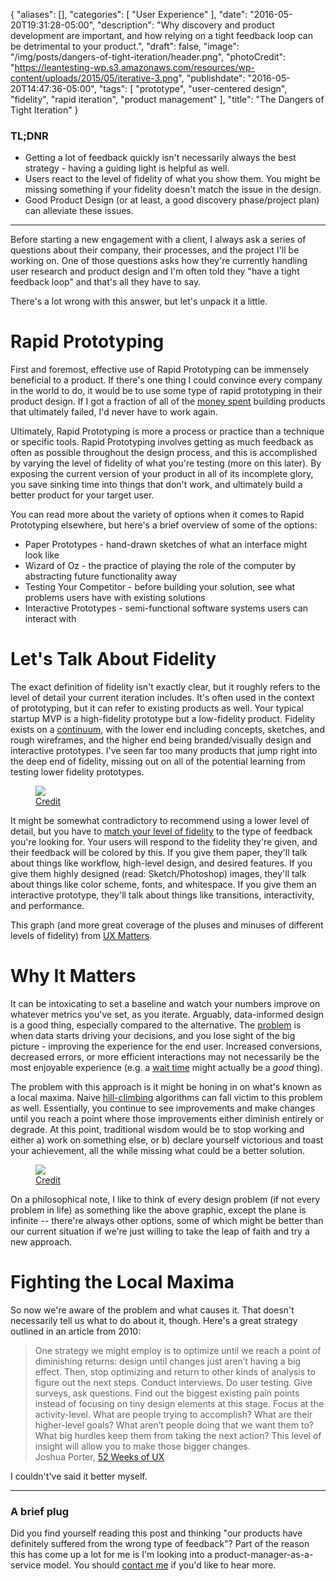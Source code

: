 {
   "aliases": [],
   "categories": [
      "User Experience"
   ],
   "date": "2016-05-20T19:31:28-05:00",
   "description": "Why discovery and product development are important, and how relying on a tight feedback loop can be detrimental to your product.",
   "draft": false,
   "image": "/img/posts/dangers-of-tight-iteration/header.png",
   "photoCredit": "https://leantesting-wp.s3.amazonaws.com/resources/wp-content/uploads/2015/05/iterative-3.png",
   "publishdate": "2016-05-20T14:47:36-05:00",
   "tags": [
      "prototype",
      "user-centered design",
      "fidelity",
      "rapid iteration",
      "product management"
   ],
   "title": "The Dangers of Tight Iteration"
}

<div class="tldnr">
  <h3>TL;DNR</h3>
  <ul>
    <li>Getting a lot of feedback quickly isn't necessarily always the best strategy - having a guiding light is helpful as well.</li>
    <li>Users react to the level of fidelity of what you show them. You might be missing something if your fidelity doesn't match the issue in the design.</li>
    <li>Good Product Design (or at least, a good discovery phase/project plan) can alleviate these issues.</li>
  </ul>
</div>

---

Before starting a new engagement with a client, I always ask a series of questions about their company, their processes, and the project I'll be working on. One of those questions asks how they're currently handling user research and product design and I'm often told they "have a tight feedback loop" and that's all they have to say.

There's a lot wrong with this answer, but let's unpack it a little.

# Rapid Prototyping <a name="rapidPrototyping" href="#rapidPrototyping"><i class="ion-link"></i></a>

First and foremost, effective use of Rapid Prototyping can be immensely beneficial to a product. If there's one thing I could convince every company in the world to do, it would be to use some type of rapid prototyping in their product design. If I got a fraction of all of the <a href="http://time.com/13549/the-10-worst-product-fails-of-all-time/">money spent</a> building products that ultimately failed, I'd never have to work again.

Ultimately, Rapid Prototyping is more a process or practice than a technique or specific tools. Rapid Prototyping involves getting as much feedback as often as possible throughout the design process, and this is accomplished by varying the level of fidelity of what you're testing (more on this later). By exposing the current version of your product in all of its incomplete glory, you save sinking time into things that don't work, and ultimately build a better product for your target user.

You can read more about the variety of options when it comes to Rapid Prototyping elsewhere, but here's a brief overview of some of the options:

* Paper Prototypes - hand-drawn sketches of what an interface might look like
* Wizard of Oz - the practice of playing the role of the computer by abstracting future functionality away
* Testing Your Competitor - before building your solution, see what problems users have with existing solutions
* Interactive Prototypes - semi-functional software systems users can interact with


# Let's Talk About Fidelity <a name="fidelity" href="#fidelity"><i class="ion-link"></i></a>

The exact definition of fidelity isn't exactly clear, but it roughly refers to the level of detail your current iteration includes. It's often used in the context of prototyping, but it can refer to existing products as well. Your typical startup MVP is a high-fidelity prototype but a low-fidelity product. Fidelity exists on a <a href="https://www.smashingmagazine.com/2010/06/design-better-faster-with-rapid-prototyping/#the-prototyping-spectrum">continuum</a>, with the lower end including concepts, sketches, and rough wireframes, and the higher end being branded/visually design and interactive prototypes. I've seen far too many products that jump right into the deep end of fidelity, missing out on all of the potential learning from testing lower fidelity prototypes.

<figure>
<img src="/img/posts/dangers-of-tight-iteration/graph.jpg" />
<figcaption><a href="http://www.uxmatters.com/mt/archives/2010/05/sketches-and-wireframes-and-prototypes-oh-my-creating-your-own-magical-wizard-experience.php">Credit</a></figcaption>
</figure>

It might be somewhat contradictory to recommend using a lower level of detail, but you have to <a href="https://blinkux.com/blog/choosing-the-right-level-of-fidelity-for-your-wireframes/">match your level of fidelity</a> to the type of feedback you're looking for. Your users will respond to the fidelity they're given, and their feedback will be colored by this. If you give them paper, they'll talk about things like workflow, high-level design, and desired features. If you give them highly designed (read: Sketch/Photoshop) images, they'll talk about things like color scheme, fonts, and whitespace. If you give them an interactive prototype, they'll talk about things like transitions, interactivity, and performance.

This graph (and more great coverage of the pluses and minuses of different levels of fidelity) from <a href="http://www.uxmatters.com/mt/archives/2010/05/sketches-and-wireframes-and-prototypes-oh-my-creating-your-own-magical-wizard-experience.php">UX Matters</a>.


# Why It Matters <a name="why" href="#why"><i class="ion-link"></i></a>

It can be intoxicating to set a baseline and watch your numbers improve on whatever metrics you've set, as you iterate. Arguably, data-informed design is a good thing, especially compared to the alternative. The <a href="http://adaptivepath.org/ideas/data-informed-not-data-driven-the-subtext/">problem</a> is when data starts driving your decisions, and you lose sight of the big picture - improving the experience for the end user. Increased conversions, decreased errors, or more efficient interactions may not necessarily be the most enjoyable experience (e.g. a <a href="http://www.people.hbs.edu/rbuell/papers/buell_norton_2011.pdf">wait time</a> might actually be a _good_ thing).

The problem with this approach is it might be honing in on what's known as a local maxima. Naive <a href="https://en.wikipedia.org/wiki/Hill_climbing">hill-climbing</a> algorithms can fall victim to this problem as well. Essentially, you continue to see improvements and make changes until you reach a point where those improvements either diminish entirely or degrade. At this point, traditional wisdom would be to stop working and either a) work on something else, or b) declare yourself victorious and toast your achievement, all the while missing what could be a better solution.

<figure>
  <img src="/img/posts/dangers-of-tight-iteration/local-maxima.jpg" />
  <figcaption><a href="http://www.90percentofeverything.com/2011/01/06/local-maxima-and-the-perils-of-data-driven-design/">Credit</a></figcaption>
</figure>

On a philosophical note, I like to think of every design problem (if not every problem in life) as something like the above graphic, except the plane is infinite -- there're always other options, some of which might be better than our current situation if we're just willing to take the leap of faith and try a new approach.

# Fighting the Local Maxima <a name="local" href="#local"><i class="ion-link"></i></a>

So now we're aware of the problem and what causes it. That doesn't necessarily tell us what to do about it, though. Here's a great strategy outlined in an article from 2010:

<blockquote>
  One strategy we might employ is to optimize until we reach a point of diminishing returns: design until changes just aren’t having a big effect. Then, stop optimizing and return to other kinds of analysis to figure out the next steps. Conduct interviews. Do user testing. Give surveys, ask questions. Find out the biggest existing pain points instead of focusing on tiny design elements at this stage. Focus at the activity-level. What are people trying to accomplish? What are their higher-level goals? What aren’t people doing that we want them to? What big hurdles keep them from taking the next action? This level of insight will allow you to make those bigger changes.
  <footer>Joshua Porter, <a href="http://52weeksofux.com/post/694598769/the-local-maximum">52 Weeks of UX</a></footer>
</blockquote>

I couldn't've said it better myself.

---

### A brief plug

Did you find yourself reading this post and thinking "our products have definitely suffered from the wrong type of feedback"? Part of the reason this has come up a lot for me is I'm looking into a product-manager-as-a-service model. You should <a href="mailto:bradley.orego@gmail.com">contact me</a> if you'd like to hear more.
